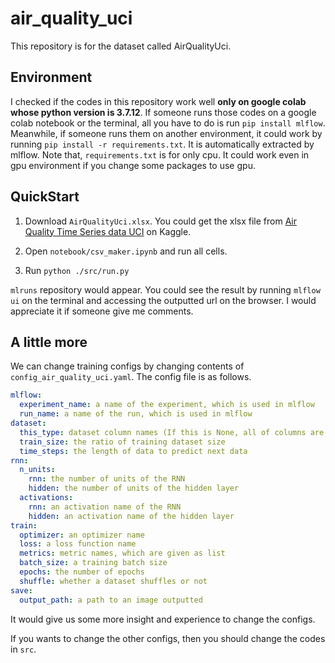 # air_quality_uci
This repository is for the dataset called AirQualityUci.

## Environment
I checked if the codes in this repository work well **only on google colab whose python version is 3.7.12**. If someone runs those codes on a google colab notebook or the terminal, all you have to do is run `pip install mlflow`. Meanwhile, if someone runs them on another environment, it could work by running `pip install -r requirements.txt`. It is automatically extracted by mlflow. Note that, `requirements.txt` is for only cpu. It could work even in gpu environment if you change some packages to use gpu.

## QuickStart
1. Download `AirQualityUci.xlsx`. You could get the xlsx file from [Air Quality Time Series data UCI](https://www.kaggle.com/datasets/aayushkandpal/air-quality-time-series-data-uci) on Kaggle.

1. Open `notebook/csv_maker.ipynb` and run all cells.

1. Run `python ./src/run.py`

`mlruns` repository would appear. You could see the result by running `mlflow ui` on the terminal and accessing the outputted url on the browser. I would appreciate it if someone give me comments.

## A little more
We can change training configs by changing contents of `config_air_quality_uci.yaml`. The config file is as follows.
```yaml
mlflow:
  experiment_name: a name of the experiment, which is used in mlflow
  run_name: a name of the run, which is used in mlflow
dataset:
  this_type: dataset column names (If this is None, all of columns are used. list or str is acceptable.)
  train_size: the ratio of training dataset size
  time_steps: the length of data to predict next data
rnn:
  n_units:
    rnn: the number of units of the RNN
    hidden: the number of units of the hidden layer
  activations:
    rnn: an activation name of the RNN
    hidden: an activation name of the hidden layer
train:
  optimizer: an optimizer name
  loss: a loss function name
  metrics: metric names, which are given as list
  batch_size: a training batch size
  epochs: the number of epochs
  shuffle: whether a dataset shuffles or not
save:
  output_path: a path to an image outputted
```

It would give us some more insight and experience to change the configs.

If you wants to change the other configs, then you should change the codes in `src`.
